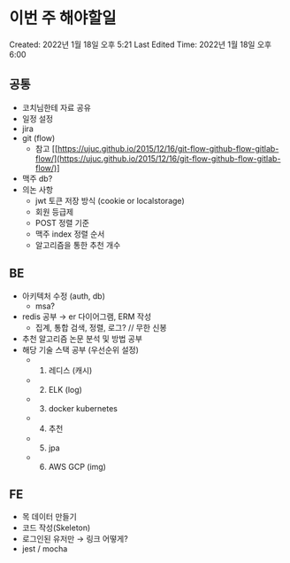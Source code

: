 # 이번 주 해야할일

Created: 2022년 1월 18일 오후 5:21
Last Edited Time: 2022년 1월 18일 오후 6:00

## 공통

- 코치님한테 자료 공유
- 일정 설정
- jira
- git (flow)
    - 참고 [[https://ujuc.github.io/2015/12/16/git-flow-github-flow-gitlab-flow/](https://ujuc.github.io/2015/12/16/git-flow-github-flow-gitlab-flow/)]
- 맥주 db?
- 의논 사항
    - jwt 토큰 저장 방식 (cookie or localstorage)
    - 회원 등급제
    - POST 정렬 기준
    - 맥주 index 정렬 순서
    - 알고리즘을 통한 추천 개수

## BE

- 아키텍처 수정 (auth, db)
    - msa?
- redis 공부 → er 다이어그램, ERM 작성
    - 집계, 통합 검색, 정렬, 로그? // 무한 신봉
- 추천 알고리즘 논문 분석 및 방법 공부
- 해당 기술 스택 공부 (우선순위 설정)
    - 1. 레디스 (캐시)
    - 2. ELK (log)
    - 3. docker kubernetes
    - 4. 추천
    - 5. jpa
    - 6. AWS GCP (img)

## FE

- 목 데이터 만들기
- 코드 작성(Skeleton)
- 로그인된 유저만 → 링크 어떻게?
- jest / mocha